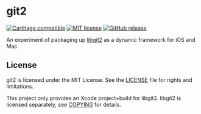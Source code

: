 # git2

[![Carthage compatible](https://img.shields.io/badge/Carthage-compatible-4BC51D.svg?style=flat)](https://github.com/Carthage/Carthage)
[![MIT license](https://img.shields.io/badge/license-MIT-lightgrey.svg)](https://github.com/phatblat/git2/blob/master/LICENSE.md)
[![GitHub release](https://img.shields.io/github/release/phatblat/git2.svg)](https://github.com/phatblat/git2/releases)

An experiment of packaging up [libgit2](https://github.com/libgit2/libgit2) as a dynamic framework for iOS and Mac

## License

git2 is licensed under the MIT License. See the [LICENSE](LICENSE.md) file for rights and limitations.

This project only provides an Xcode project+build for libgit2. libgit2 is licensed separately, see [COPYING](https://github.com/libgit2/libgit2/blob/master/COPYING) for details.
